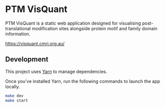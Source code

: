 # PTM VisQuant

PTM VisQuant is a static web application designed for visualising
post-translational modification sites alongside protein motif and family domain
information.

https://visquant.cmri.org.au/

## Development

This project uses [Yarn](https://classic.yarnpkg.com/en/docs/install) to manage
dependencies.

Once you've installed Yarn, run the following commands to launch the app
locally.

```sh
make dev
make start
```
